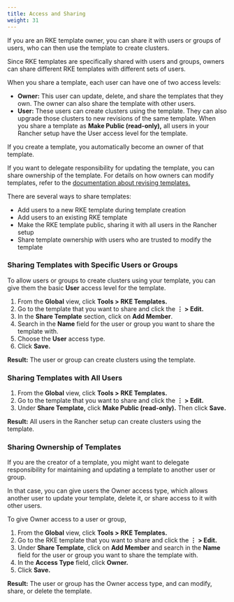 ```yaml
---
title: Access and Sharing
weight: 31
---
```


If you are an RKE template owner, you can share it with users or groups of users, who can then use the template to create clusters.

Since RKE templates are specifically shared with users and groups, owners can share different RKE templates with different sets of users.

When you share a template, each user can have one of two access levels:

- **Owner:** This user can update, delete, and share the templates that they own. The owner can also share the template with other users.
- **User:** These users can create clusters using the template. They can also upgrade those clusters to new revisions of the same template. When you share a template as **Make Public (read-only),** all users in your Rancher setup have the User access level for the template.

If you create a template, you automatically become an owner of that template. 

If you want to delegate responsibility for updating the template, you can share ownership of the template. For details on how owners can modify templates, refer to the [documentation about revising templates.]({{<baseurl>}}/rancher/v2.5/en/admin-settings/rke-templates/creating-and-revising)

There are several ways to share templates:

- Add users to a new RKE template during template creation
- Add users to an existing RKE template
- Make the RKE template public, sharing it with all users in the Rancher setup
- Share template ownership with users who are trusted to modify the template

### Sharing Templates with Specific Users or Groups

To allow users or groups to create clusters using your template, you can give them the basic **User** access level for the template.

1. From the **Global** view, click **Tools > RKE Templates.**
1. Go to the template that you want to share and click the **&#8942; > Edit.**
1. In the **Share Template** section, click on **Add Member**.
1. Search in the **Name** field for the user or group you want to share the template with.
1. Choose the **User** access type.
1. Click **Save.**

**Result:** The user or group can create clusters using the template.

### Sharing Templates with All Users

1. From the **Global** view, click **Tools > RKE Templates.**
1. Go to the template that you want to share and click the **&#8942; > Edit.**
1. Under **Share Template,** click **Make Public (read-only).** Then click **Save.**

**Result:** All users in the Rancher setup can create clusters using the template.

### Sharing Ownership of Templates

If you are the creator of a template, you might want to delegate responsibility for maintaining and updating a template to another user or group.

In that case, you can give users the Owner access type, which allows another user to update your template, delete it, or share access to it with other users.

To give Owner access to a user or group,

1. From the **Global** view, click **Tools > RKE Templates.**
1. Go to the RKE template that you want to share and click the **&#8942; > Edit.**
1. Under **Share Template**, click on **Add Member** and search in the **Name** field for the user or group you want to share the template with.
1. In the **Access Type** field, click **Owner.**
1. Click **Save.**

**Result:** The user or group has the Owner access type, and can modify, share, or delete the template.